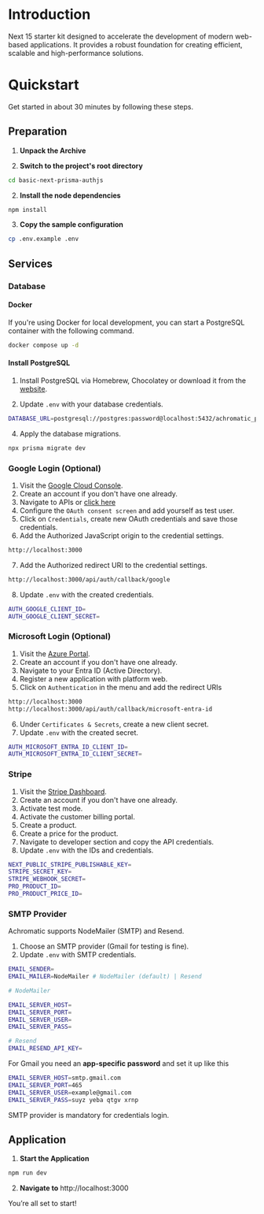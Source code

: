 # Introduction

Next 15 starter kit designed to accelerate the development of modern web-based applications. It provides a robust foundation for creating efficient, scalable and high-performance solutions.

# Quickstart

Get started in about 30 minutes by following these steps.

## Preparation

1. **Unpack the Archive**

2. **Switch to the project's root directory**

```bash
cd basic-next-prisma-authjs
```

2. **Install the node dependencies**

```bash
npm install
```

3. **Copy the sample configuration**

```bash
cp .env.example .env
```

## Services

### Database

#### Docker

If you're using Docker for local development, you can start a PostgreSQL container with the following command.

```bash
docker compose up -d
```

#### Install PostgreSQL

1.  Install PostgreSQL via Homebrew, Chocolatey or download it from the [website](https://www.postgresql.org/download/).



3.  Update `.env` with your database credentials.

```bash
DATABASE_URL=postgresql://postgres:password@localhost:5432/achromatic_pro?schema=public
```

4. Apply the database migrations.

```bash
npx prisma migrate dev
```

### Google Login (Optional)

1. Visit the [Google Cloud Console](https://console.cloud.google.com/).
2. Create an account if you don't have one already.
3. Navigate to APIs or [click here](https://console.cloud.google.com/apis)
4. Configure the `OAuth consent screen` and add yourself as test user.
5. Click on `Credentials`, create new OAuth credentials and save those credentials.
6. Add the Authorized JavaScript origin to the credential settings.

```bash
http://localhost:3000
```

7. Add the Authorized redirect URI to the credential settings.

```bash
http://localhost:3000/api/auth/callback/google
```

8. Update `.env` with the created credentials.

```bash
AUTH_GOOGLE_CLIENT_ID=
AUTH_GOOGLE_CLIENT_SECRET=
```

### Microsoft Login (Optional)

1. Visit the [Azure Portal](https://portal.azure.com/).
2. Create an account if you don't have one already.
3. Navigate to your Entra ID (Active Directory).
4. Register a new application with platform web.
5. Click on `Authentication` in the menu and add the redirect URIs

```bash
http://localhost:3000
http://localhost:3000/api/auth/callback/microsoft-entra-id
```

6. Under `Certificates & Secrets`, create a new client secret.
7. Update `.env` with the created secret.

```bash
AUTH_MICROSOFT_ENTRA_ID_CLIENT_ID=
AUTH_MICROSOFT_ENTRA_ID_CLIENT_SECRET=
```

### Stripe

1. Visit the [Stripe Dashboard](https://dashboard.stripe.com/).
2. Create an account if you don't have one already.
3. Activate test mode.
4. Activate the customer billing portal.
5. Create a product.
6. Create a price for the product.
7. Navigate to developer section and copy the API credentials.
8. Update `.env` with the IDs and credentials.

```bash
NEXT_PUBLIC_STRIPE_PUBLISHABLE_KEY=
STRIPE_SECRET_KEY=
STRIPE_WEBHOOK_SECRET=
PRO_PRODUCT_ID=
PRO_PRODUCT_PRICE_ID=
```

### SMTP Provider

Achromatic supports NodeMailer (SMTP) and Resend.

1. Choose an SMTP provider (Gmail for testing is fine).
2. Update `.env` with SMTP credentials.

```bash
EMAIL_SENDER=
EMAIL_MAILER=NodeMailer # NodeMailer (default) | Resend

# NodeMailer

EMAIL_SERVER_HOST=
EMAIL_SERVER_PORT=
EMAIL_SERVER_USER=
EMAIL_SERVER_PASS=

# Resend
EMAIL_RESEND_API_KEY=
```

For Gmail you need an **app-specific password** and set it up like this

```bash
EMAIL_SERVER_HOST=smtp.gmail.com
EMAIL_SERVER_PORT=465
EMAIL_SERVER_USER=example@gmail.com
EMAIL_SERVER_PASS=suyz yeba qtgv xrnp
```

<Callout>SMTP provider is mandatory for credentials login.</Callout>

## Application

1. **Start the Application**

```bash
npm run dev
```

2. **Navigate to** http://localhost:3000

You’re all set to start!
